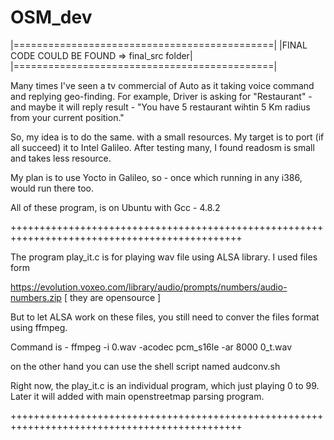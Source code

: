 # OSM_dev

|=============================================|
|FINAL CODE COULD BE FOUND => final_src folder|
|=============================================|

Many times I've seen a tv commercial of Auto as it taking voice command and replying geo-finding. For example, Driver 
is asking for "Restaurant" - and maybe it will reply result - 
"You have 5 restaurant wihtin 5 Km radius from your current position."

So, my idea is to do the same. with a small resources. My target is to port (if all succeed) it to 
Intel Galileo. After testing many, I found readosm is small and takes less resource.

My plan is to use Yocto in Galileo, so - once which running in any i386, would run there too.

All of these program, is on Ubuntu with Gcc - 4.8.2

++++++++++++++++++++++++++++++++++++++++++++++++++++++++++++++++++++++++++++++++++++++++++++++

The program play_it.c is for playing wav file using ALSA library. I used files form 

https://evolution.voxeo.com/library/audio/prompts/numbers/audio-numbers.zip [ they are opensource ]

But to let ALSA work on these files, you still need to conver the files format using ffmpeg. 

Command is - ffmpeg -i 0.wav -acodec pcm_s16le -ar 8000 0_t.wav

on the other hand you can use the shell script named audconv.sh

Right now, the play_it.c is an individual program, which just playing 0 to 99. Later it will added with main openstreetmap parsing program.

++++++++++++++++++++++++++++++++++++++++++++++++++++++++++++++++++++++++++++++++++++++++++++++
